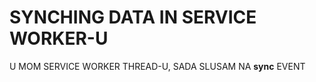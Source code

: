 # SYNCHING DATA IN SERVICE WORKER-U

U MOM SERVICE WORKER THREAD-U, SADA SLUSAM NA **sync** EVENT

```javascript

```